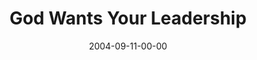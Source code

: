 ---
layout: message
category: message
series: "Life, The Universe and Everything"
title: "God Wants Your Leadership"
date: 2004-09-11-00-00
message_id: 154
audio: "http://s3.amazonaws.com/crossroads-media/media/legacy/mp3/LTUAE_05_09-11-04_Leadership.mp3"
audio-duration: "33:35"
flag: "N"
---